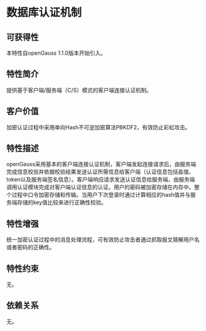 # 数据库认证机制

## 可获得性<a name="section65447064"></a>

本特性自openGauss 1.1.0版本开始引入。

## 特性简介<a name="section52152668"></a>

提供基于客户端/服务端（C/S）模式的客户端连接认证机制。

## 客户价值<a name="section66720832"></a>

加密认证过程中采用单向Hash不可逆加密算法PBKDF2，有效防止彩虹攻击。

## 特性描述<a name="section63616581"></a>

openGauss采用基本的客户端连接认证机制，客户端发起连接请求后，由服务端完成信息校验并依据校验结果发送认证所需信息给客户端（认证信息包括盐值、token以及服务端签名信息）。客户端响应请求发送认证信息给服务端，由服务端调用认证模块完成对客户端认证信息的认证。用户的密码被加密存储在内存中。整个过程中口令加密存储和传输。当用户下次登录时通过计算相应的hash值并与服务端存储的key值比较来进行正确性校验。

## 特性增强<a name="section35678325"></a>

统一加密认证过程中的消息处理流程，可有效防止攻击者通过抓取报文猜解用户名或者密码的正确性。

## 特性约束<a name="section06531946143616"></a>

无。

## 依赖关系<a name="section52669471"></a>

无。
